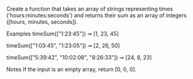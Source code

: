 Create a function that takes an array of strings representing times ('hours:minutes:seconds') and returns their sum as an array of integers ([hours, minutes, seconds]).

Examples
timeSum(["1:23:45"]) ➞ [1, 23, 45]

timeSum(["1:03:45", "1:23:05"]) ➞ [2, 26, 50]

timeSum(["5:39:42", "10:02:08", "8:26:33"]) ➞ [24, 8, 23]

Notes
If the input is an empty array, return [0, 0, 0].
